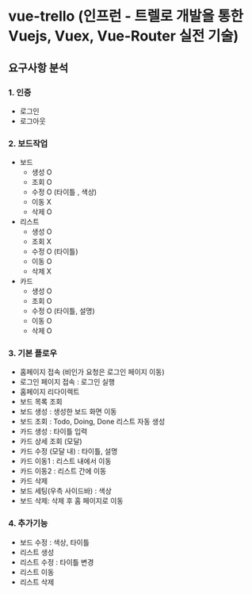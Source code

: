 # vue-trello (인프런 - 트렐로 개발을 통한 Vuejs, Vuex, Vue-Router 실전 기술)
## 요구사항 분석
### 1. 인증
* 로그인
* 로그아웃

### 2. 보드작업
* 보드
	- 생성 O
	- 조회 O
	- 수정 O (타이틀 , 색상)
	- 이동 X
	- 삭제 O
* 리스트
	- 생성 O
	- 조회 X
	- 수정 O (타이틀)
	- 이동 O
	- 삭제 X
* 카드
	- 생성 O
	- 조회 O
	- 수정 O (타이틀, 설명)
	- 이동 O
	- 삭제 O

### 3. 기본 플로우
* 홈페이지 접속 (비인가 요청은 로그인 페이지 이동)
* 로그인 페이지 접속 : 로그인 실행
* 홈페이지 리다이렉트
* 보드 목록 조회
* 보드 생성 : 생성한 보드 화면 이동
* 보드 조회 : Todo, Doing, Done 리스트 자동 생성
* 카드 생성 : 타이틀 입력
* 카드 상세 조회 (모달)
* 카드 수정 (모달 내) : 타이틀, 설명
* 카드 이동1 : 리스트 내에서 이동
* 카드 이동2 : 리스트 간에 이동
* 카드 삭제
* 보드 세팅(우측 사이드바) : 색상
* 보드 삭제: 삭제 후 홈 페이지로 이동

### 4. 추가기능
* 보드 수정 : 색상, 타이틀
* 리스트 생성
* 리스트 수정 : 타이틀 변경
* 리스트 이동
* 리스트 삭제
